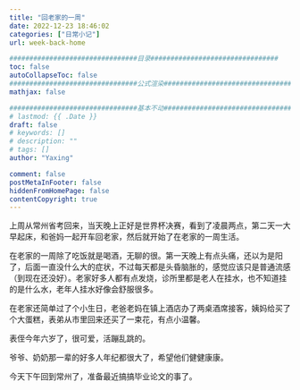 ```yaml
---
title: "回老家的一周"
date: 2022-12-23 18:46:02
categories: ["日常小记"]
url: week-back-home

################################目录################################
toc: false
autoCollapseToc: false
################################公式渲染################################
mathjax: false

################################基本不动################################
# lastmod: {{ .Date }}
draft: false
# keywords: []
# description: ""
# tags: []
author: "Yaxing"

comment: false
postMetaInFooter: false
hiddenFromHomePage: false
contentCopyright: true
---
```


上周从常州省考回来，当天晚上正好是世界杯决赛，看到了凌晨两点，第二天一大早起床，和爸妈一起开车回老家，然后就开始了在老家的一周生活。

<!--more-->

在老家的一周除了吃饭就是喝酒，无聊的很。第一天晚上有点头痛，还以为是阳了，后面一直没什么大的症状，不过每天都是头昏脑胀的，感觉应该只是普通流感（到现在还没好）。老家好多人都有点发烧，诊所里都是老人在挂水，也不知道挂的是什么水，老年人挂水好像会舒服很多。

在老家还简单过了个小生日，老爸老妈在镇上酒店办了两桌酒席接客，姨妈给买了个大蛋糕，表弟从市里回来还买了一束花，有点小温馨。

表侄今年六岁了，很可爱，活蹦乱跳的。

爷爷、奶奶那一辈的好多人年纪都很大了，希望他们健健康康。

今天下午回到常州了，准备最近搞搞毕业论文的事了。

